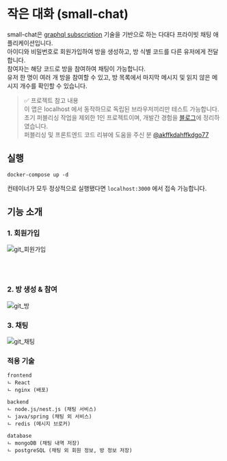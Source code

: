 # 작은 대화 (small-chat)

small-chat은 [graphql subscription](https://www.apollographql.com/docs/react/data/subscriptions) 기술을 기반으로 하는 다대다 프라이빗 채팅
애플리케이션입니다. <br />
아이디와 비밀번호로 회원가입하여 방을 생성하고, 방 식별 코드를 다른 유저에게 전달합니다. <br />
참여자는 해당 코드로 방을 참여하여 채팅이 가능합니다. <br />
유저 한 명이 여러 개 방을 참여할 수 있고, 방 목록에서 마지막 메시지 및 읽지 않은 메시지 개수를 확인할 수 있습니다.

> ✅️ 프로젝트 참고 내용 <br />
> 이 앱은 localhost 에서 동작하므로 독립된 브라우저끼리만 테스트 가능합니다. <br />
> 초기 퍼블리싱 작업을 제외한 1인 프로젝트이며, 개발간 경험을 [블로그](https://sunba30.tistory.com/52)에 정리하였습니다. <br />
> 퍼블리싱 및 프론트엔드 코드 리뷰에 도움을 주신 분 [@akffkdahffkdgo77](https://github.com/akffkdahffkdgo77)

## 실행

```
docker-compose up -d
```

컨테이너가 모두 정상적으로 실행됐다면 ```localhost:3000``` 에서 접속 가능합니다.

## 기능 소개

### 1. 회원가입 <br />

![git_회원가입](https://github.com/soonba/small-chat/assets/74886848/8ffc315d-3e6a-49c6-9161-61997fe8e7d0)

<br />
<br />

### 2. 방 생성 & 참여 <br />

![git_방](https://github.com/soonba/small-chat/assets/74886848/7a5e0259-bdeb-40a8-816c-8ae8f12d7f5d)

### 3. 채팅 <br />

![git_채팅](https://github.com/soonba/small-chat/assets/74886848/294a7a11-d84b-44ec-b97a-179a68a176d4)

### 적용 기술
```
frontend
ㄴ React
ㄴ nginx (배포)

backend
ㄴ node.js/nest.js (채팅 서비스)
ㄴ java/spring (채팅 외 서비스)
ㄴ redis (메시지 브로커)

database
ㄴ mongoDB (채팅 내역 저장)
ㄴ postgreSQL (채팅 외 회원 정보, 방 정보 저장)
```
